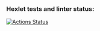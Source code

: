 ### Hexlet tests and linter status:
[![Actions Status](https://github.com/laiker/php-project-lvl3/workflows/hexlet-check/badge.svg)](https://github.com/laiker/php-project-lvl3/actions)